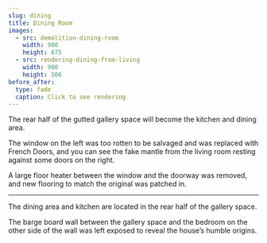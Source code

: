 ```yaml
---
slug: dining
title: Dining Room
images:
  - src: demolition-dining-room
    width: 900
    height: 675
  - src: rendering-dining-from-living
    width: 900
    height: 506
before_after:
  type: fade
  caption: Click to see rendering
---
```

The rear half of the gutted gallery space will become the kitchen and dining area.

The window on the left was too rotten to be salvaged and was replaced with French Doors, and you can see the fake mantle from the living room resting against some doors on the right.

A large floor heater between the window and the doorway was removed, and new flooring to match the original was patched in.

<hr>

The dining area and kitchen are located in the rear half of the gallery space.

The barge board wall between the gallery space and the bedroom on the other side of the wall was left exposed to reveal the house’s humble origins.
